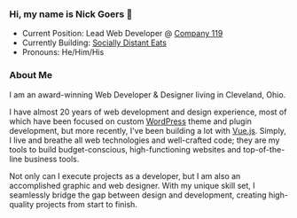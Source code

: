 ### Hi, my name is Nick Goers 👋

- Current Position: Lead Web Developer @ [Company 119](https://www.company119.com)
- Currently Building: [Socially Distant Eats](https://www.sociallydistanteats.com)
- Pronouns: He/Him/His

### About Me

I am an award-winning Web Developer & Designer living in Cleveland, Ohio. 

I have almost 20 years of web development and design experience, most of which have been focused on custom [WordPress](https://www.wordpress.org) theme and plugin development, but more recently, I've been building a lot with [Vue.js](https://vuejs.org). Simply, I live and breathe all web technologies and well-crafted code; they are my tools to build budget-conscious, high-functioning websites and top-of-the-line business tools.

Not only can I execute projects as a developer, but I am also an accomplished graphic and web designer. With my unique skill set, I seamlessly bridge the gap between design and development, creating high-quality projects from start to finish. 

<!--
**nickysixer/nickysixer** is a ✨ _special_ ✨ repository because its `README.md` (this file) appears on your GitHub profile.

Here are some ideas to get you started:

- 🔭 I’m currently working on ...
- 🌱 I’m currently learning ...
- 👯 I’m looking to collaborate on ...
- 🤔 I’m looking for help with ...
- 💬 Ask me about ...
- 📫 How to reach me: ...
- 😄 Pronouns: ...
- ⚡ Fun fact: ...
-->
